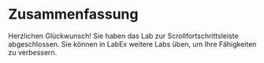 # Zusammenfassung

Herzlichen Glückwunsch! Sie haben das Lab zur Scrollfortschrittsleiste abgeschlossen. Sie können in LabEx weitere Labs üben, um Ihre Fähigkeiten zu verbessern.
